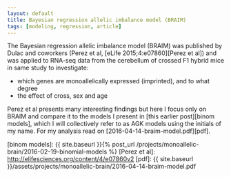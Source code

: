 ```yaml
---
layout: default
title: Bayesian regression allelic imbalance model (BRAIM)
tags: [modeling, regression, article]
---
```


The Bayesian regression allelic imbalance model (BRAIM) was published by Dulac and coworkers (Perez et al, [eLife 2015;4:e07860][Perez et al]) and was applied to RNA-seq data from the cerebellum of crossed F1 hybrid mice in same study to investigate:

* which genes are monoallelically expressed (imprinted), and to what degree
* the effect of cross, sex and age

Perez et al presents many interesting findings but here I focus only on BRAIM and compare it to the models I present in [this earlier post][binom models], which I will collectively refer to as AGK models using the initials of my name.  For my analysis read on [2016-04-14-braim-model.pdf][pdf].

[binom models]: {{ site.baseurl }}{% post_url /projects/monoallelic-brain/2016-02-19-binomial-models %}
[Perez et al]: http://elifesciences.org/content/4/e07860v2
[pdf]: {{ site.baseurl }}/assets/projects/monoallelic-brain/2016-04-14-braim-model.pdf
<!-- MathJax scripts -->
<script type="text/javascript" src="https://cdn.mathjax.org/mathjax/latest/MathJax.js?config=TeX-AMS-MML_HTMLorMML"></script>
